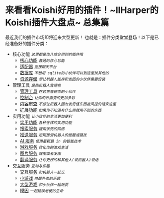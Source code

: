 # 来看看Koishi好用的插件！~IlHarper的Koishi插件大盘点~ 总集篇

最近我们的插件市场即将迎来大型更新！
也就是：插件分类堂堂登场！以下是已经准备好的插件分类：

- 核心功能 *`这里都是你八成会用到的插件哦`*
  - [核心功能](#core) *`普通的核心功能`*
  - [适配器](#adapter) *`连接聊天平台`*
  - [数据库](#database) *`不想用 sqlite的小伙伴可以到这里找其他的`*
  - [资源存储](#assets) *`想让机器人能存和发图的小伙伴需要安装`*
- 管理工具 *`是指机器人管理啦`*
  - [管理工具](#manage) *`在这里管理你的小伙伴`*
  - [控制台](#console) *`让你的界面变的更加多彩`*
  - [内容审查](#censor) *`不想让机器人因为发奇怪东西被风控的话来这里`*
  - [扩展功能](#extension) *`如果你不知道有什么用就用不到的东西`*
- 实用功能 *`让小伙伴的生活更加便利`*
  - [实用功能](#tools) *`各种各样的实用功能`*
  - [搜索服务](#search) *`搜索该死的网络`*
  - [推送服务](#subscribe) *`定期接受机器人的提醒或骚扰`*
  - [AI 服务](#ai) *`使用最新最 in 的智能技术`*
  - [游戏服务](#gametool) *`优化你的游戏生活`*
  - [图片服务](#image) *`搜图或者发图`*
  - [翻译服务](#translator) *`让你更好的和其他人(或机器人)说话`*
- 交互服务 *`互动与乐趣`*
  - [交互服务](#interaction) *`和机器人一起玩`*
  - [小游戏](#minigame) *`唤醒朴素的乐趣`*
  - [大型游戏](#adventure) *`和小伙伴一起玩耍`*
  - [模因](#meme) *`一起延续老梗的生命`*
